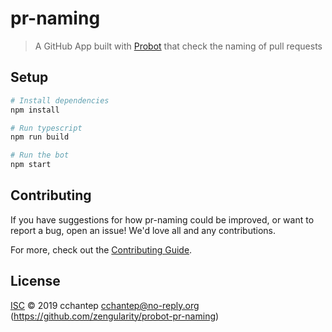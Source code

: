 # pr-naming

> A GitHub App built with [Probot](https://github.com/probot/probot) that check the naming of pull requests

## Setup

```sh
# Install dependencies
npm install

# Run typescript
npm run build

# Run the bot
npm start
```

## Contributing

If you have suggestions for how pr-naming could be improved, or want to report a bug, open an issue! We'd love all and any contributions.

For more, check out the [Contributing Guide](CONTRIBUTING.md).

## License

[ISC](LICENSE) © 2019 cchantep <cchantep@no-reply.org> (https://github.com/zengularity/probot-pr-naming)
